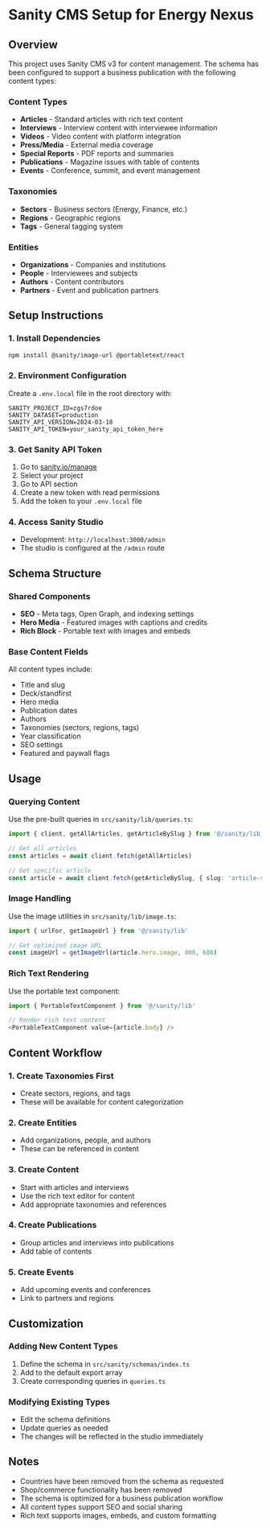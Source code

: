 # Sanity CMS Setup for Energy Nexus

## Overview
This project uses Sanity CMS v3 for content management. The schema has been configured to support a business publication with the following content types:

### Content Types
- **Articles** - Standard articles with rich text content
- **Interviews** - Interview content with interviewee information
- **Videos** - Video content with platform integration
- **Press/Media** - External media coverage
- **Special Reports** - PDF reports and summaries
- **Publications** - Magazine issues with table of contents
- **Events** - Conference, summit, and event management

### Taxonomies
- **Sectors** - Business sectors (Energy, Finance, etc.)
- **Regions** - Geographic regions
- **Tags** - General tagging system

### Entities
- **Organizations** - Companies and institutions
- **People** - Interviewees and subjects
- **Authors** - Content contributors
- **Partners** - Event and publication partners

## Setup Instructions

### 1. Install Dependencies
```bash
npm install @sanity/image-url @portabletext/react
```

### 2. Environment Configuration
Create a `.env.local` file in the root directory with:
```
SANITY_PROJECT_ID=zgs7rdoe
SANITY_DATASET=production
SANITY_API_VERSION=2024-03-18
SANITY_API_TOKEN=your_sanity_api_token_here
```

### 3. Get Sanity API Token
1. Go to [sanity.io/manage](https://sanity.io/manage)
2. Select your project
3. Go to API section
4. Create a new token with read permissions
5. Add the token to your `.env.local` file

### 4. Access Sanity Studio
- Development: `http://localhost:3000/admin`
- The studio is configured at the `/admin` route

## Schema Structure

### Shared Components
- **SEO** - Meta tags, Open Graph, and indexing settings
- **Hero Media** - Featured images with captions and credits
- **Rich Block** - Portable text with images and embeds

### Base Content Fields
All content types include:
- Title and slug
- Deck/standfirst
- Hero media
- Publication dates
- Authors
- Taxonomies (sectors, regions, tags)
- Year classification
- SEO settings
- Featured and paywall flags

## Usage

### Querying Content
Use the pre-built queries in `src/sanity/lib/queries.ts`:

```typescript
import { client, getAllArticles, getArticleBySlug } from '@/sanity/lib'

// Get all articles
const articles = await client.fetch(getAllArticles)

// Get specific article
const article = await client.fetch(getArticleBySlug, { slug: 'article-slug' })
```

### Image Handling
Use the image utilities in `src/sanity/lib/image.ts`:

```typescript
import { urlFor, getImageUrl } from '@/sanity/lib'

// Get optimized image URL
const imageUrl = getImageUrl(article.hero.image, 800, 600)
```

### Rich Text Rendering
Use the portable text component:

```typescript
import { PortableTextComponent } from '@/sanity/lib'

// Render rich text content
<PortableTextComponent value={article.body} />
```

## Content Workflow

### 1. Create Taxonomies First
- Create sectors, regions, and tags
- These will be available for content categorization

### 2. Create Entities
- Add organizations, people, and authors
- These can be referenced in content

### 3. Create Content
- Start with articles and interviews
- Use the rich text editor for content
- Add appropriate taxonomies and references

### 4. Create Publications
- Group articles and interviews into publications
- Add table of contents

### 5. Create Events
- Add upcoming events and conferences
- Link to partners and regions

## Customization

### Adding New Content Types
1. Define the schema in `src/sanity/schemas/index.ts`
2. Add to the default export array
3. Create corresponding queries in `queries.ts`

### Modifying Existing Types
- Edit the schema definitions
- Update queries as needed
- The changes will be reflected in the studio immediately

## Notes
- Countries have been removed from the schema as requested
- Shop/commerce functionality has been removed
- The schema is optimized for a business publication workflow
- All content types support SEO and social sharing
- Rich text supports images, embeds, and custom formatting
